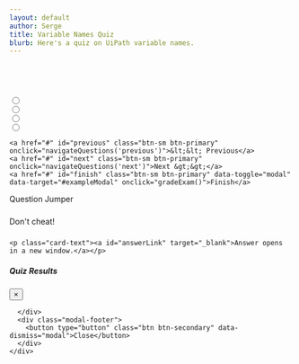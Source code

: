 ```yaml
---
layout: default
author: Serge
title: Variable Names Quiz
blurb: Here's a quiz on UiPath variable names.
---
```

<div class="container">

<script>
class Exam {
    constructor(examQuestions) {
	//console.log("The size is: " + examQuestions.length);
	examQuestions = JSON.parse(examQuestions);
	console.log("The size is: " + examQuestions.length);
	examQuestions = examQuestions.slice(10,15);
	
	console.log("In constructor with these: " + examQuestions);
      this.questions = new Array();
		let i = 0;
		//console.log("Start of for loop" + questions.length);
		//alert("About to enter for loop");
	  	for (i = 0; i < examQuestions.length; i++) {
			let id = examQuestions[i].id;
			//alert(id);
			let query = examQuestions[i].query;
			let answer = examQuestions[i].answer;
			let options = new Array();
			let objectives = new Array();
			//console.log("Start of j loop" + examQuestions[i].options.length);
			let j = 0;
			for (j = 0; j < examQuestions[i].options.length; j++) {
				let text = examQuestions[i].options[j].text;
				let correct = examQuestions[i].options[j].correct;
				let selected = examQuestions[i].options[j].selected;
				options.push(new Option(text, correct, selected));
				//console.log(text);
				//console.log("Value of j" + j);
			}
			let k = 0;
			for (k = 0; k < examQuestions[i].objectives.length; k++) {
				objectives.push(examQuestions[i].objectives[k]);
				//console.log(k);
			}
			let question = new Question(id, query, answer, options, objectives);
			this.questions.push(question);
			//console.log('Question done');
		}
		//console.log("Done for loop");
  }
}

class Question {
  
  constructor(id, query, answer, options, objectives) {
    this.id=id;
    this.query = query;
    this.answer = answer;
    this.options = options;
    this.objectives = objectives;
  }
  
}
class Option {
  constructor(text, correct, selected) {
    this.text = text;
    this.correct = correct;
    this.selected = selected;
  }
  
   isAnsweredCorrectly() {
    return (this.correct && this.selected);
  }
}

var questions = localStorage.getItem("questions");
  
console.log("Questions after pull " + questions);

var exam = new Exam(questions);
console.log(exam);

var questionNumber = 0;

window.addEventListener('load', function () {
  displayQuestion(0);
  document.getElementById("question-jumper").innerHTML;
  let buttons = "";
  	for (i = 0; i < exam.questions.length; i++) {
		var aTag = document.createElement('a');
		aTag.setAttribute('onClick','displayQuestion(\''+ i + '\')');
		aTag.setAttribute('class','btn btn-info mr-2');
		aTag.setAttribute('id', 'jumpTo'+i);
		aTag.innerHTML = "" + (i+1);
		document.getElementById("question-jumper").append(aTag);
	}
})

navigateQuestions = function(number){
console.log('navigateQuestions' + number);
	if(number=='next') {
		number = questionNumber + 1;
	}
	if(number=='previous') {
		number = questionNumber - 1;
	}
	displayQuestion(number);
}

displayQuestion = function(number){

	console.log("Number to display is " + number);

	exam.questions[questionNumber].options[0].checked = document.getElementById("option0").checked;
	exam.questions[questionNumber].options[1].checked = document.getElementById("option1").checked;
	exam.questions[questionNumber].options[2].checked = document.getElementById("option2").checked;
	exam.questions[questionNumber].options[3].checked = document.getElementById("option3").checked;

    questionNumber = number;

	questionNumber = parseInt(number, 10);

	let questionNumberDisplay = parseInt(number, 10) + 1;
	document.getElementById("questionNumber").innerHTML = "Question " + questionNumberDisplay;
	document.getElementById("query").innerHTML = exam.questions[questionNumber].query;
	document.getElementById("labelOption0").innerHTML = exam.questions[questionNumber].options[0].text;
	document.getElementById("labelOption1").innerHTML = exam.questions[questionNumber].options[1].text;
	document.getElementById("labelOption2").innerHTML = exam.questions[questionNumber].options[2].text;
	document.getElementById("labelOption3").innerHTML = exam.questions[questionNumber].options[3].text;

	document.getElementById("answerLink").innerHTML = exam.questions[questionNumber].query;
	document.getElementById("answerLink").setAttribute("href", exam.questions[questionNumber].answer);
	

	
	document.getElementById("option0").checked = exam.questions[questionNumber].options[0].checked;
	document.getElementById("option1").checked = exam.questions[questionNumber].options[1].checked;
	document.getElementById("option2").checked = exam.questions[questionNumber].options[2].checked;
	document.getElementById("option3").checked = exam.questions[questionNumber].options[3].checked;	
	
	var radios = document.querySelectorAll('input[type="radio"]:checked');
	var value = radios.length>0? radios[0].value: null;
	
	
	document.getElementById("previous").setAttribute("class", "enabled btn btn-primary");
	document.getElementById("next").setAttribute("class", "enabled btn btn-primary");
	if (questionNumber==0) {
		document.getElementById("previous").setAttribute("class", "disabled btn btn-primary");
	}
	if (questionNumber == (exam.questions.length-1)) {
		document.getElementById("next").setAttribute("class", "disabled btn btn-primary");
	}
	
}

gradeExam = function(){

	//Make sure changes on the question they asked for the grade to be there.
	exam.questions[questionNumber].options[0].checked = document.getElementById("option0").checked;
	exam.questions[questionNumber].options[1].checked = document.getElementById("option1").checked;
	exam.questions[questionNumber].options[2].checked = document.getElementById("option2").checked;
	exam.questions[questionNumber].options[3].checked = document.getElementById("option3").checked;

	let correctCount = 0; 
	for (i = 0; i < exam.questions.length; i++) {
		let correct = true;
		for (j = 0; j < exam.questions[i].options.length; j++) {
			correct = (exam.questions[i].options[j].checked == exam.questions[i].options[j].correct);
			if (correct == false) {
				
				document.getElementById('jumpTo'+i).setAttribute('class', 'btn btn-danger  mr-2');
				break;
			} else {
				document.getElementById('jumpTo'+i).setAttribute('class', 'btn btn-success  mr-2');
			}
		}
		if (correct) {correctCount++}
	}
	//alert(correctCount);
	document.getElementById('score').innerHTML = 'You got '  + correctCount + ' out of ' + questions.length + ' correct.';
	
}


</script>

<br/><br/>


<div class="container">

<div class="card">
  <div class="card-header" id="questionNumber">
    
  </div>
  <div class="card-body">
    <h3 class="card-title" id="query"></h3>
	
	
	
<div class="form-check">
  <input class="form-check-input" type="radio" name="optionRadios" id="option0" value="option0">
  <label class="form-check-label" for="option0" id="labelOption0">
    
  </label>
</div>
<div class="form-check">
  <input class="form-check-input" type="radio" name="optionRadios" id="option1" value="option1">
  <label class="form-check-label" for="option1" id="labelOption1">
    
  </label>
</div>
<div class="form-check">
  <input class="form-check-input" type="radio" name="optionRadios" id="option2" value="option2">
  <label class="form-check-label" for="option2" id="labelOption2">
    
  </label>
</div>
<div class="form-check">
  <input class="form-check-input" type="radio" name="optionRadios" id="option3" value="option3">
  <label class="form-check-label" for="option3" id="labelOption3">
    
  </label>
</div>
<div>
<p class="card-text">

    <a href="#" id="previous" class="btn-sm btn-primary" onclick="navigateQuestions('previous')">&lt;&lt; Previous</a>
    <a href="#" id="next" class="btn-sm btn-primary" onclick="navigateQuestions('next')">Next &gt;&gt;</a> 
    <a href="#" id="finish" class="btn-sm btn-primary" data-toggle="modal" data-target="#exampleModal" onclick="gradeExam()">Finish</a>
		
</p>
<div>
</div>	
	
	
  </div>
</div>

<div class="card mt-2">
  <div class="card-header" id="questionJumperTitle">
    Question Jumper
  </div>
  <div class="card-body">
    <h3 class="card-title" id="query"></h3>
    <p class="card-text"><small class="text-muted"><span id="question-jumper"/></small></p>  
 </div>
</div>

<div class="card mt-2">
  <div class="card-header" id="answerCard">
     <a onclick="document.getElementById('answerCardBody').classList.toggle('collapse');" >Don't cheat!</a>
  </div>
  <div class="card-body collapse" id="answerCardBody">
    <h3 class="card-title" id="answer"></h3>
	  
	<p class="card-text"><a id="answerLink" target="_blank">Answer opens in a new window.</a></p>
    
 </div>
</div>
	
	
</div>

<!-- Modal -->
<div class="modal fade" id="exampleModal" tabindex="-1" aria-labelledby="exampleModalLabel" aria-hidden="true">
  <div class="modal-dialog">
    <div class="modal-content">
      <div class="modal-header">
        <h5 class="modal-title" id="exampleModalLabel">Quiz Results</h5>
        <button type="button" class="close" data-dismiss="modal" aria-label="Close">
          <span aria-hidden="true">&times;</span>
        </button>
      </div>
      <div id="score" class="modal-body">

      </div>
      <div class="modal-footer">
        <button type="button" class="btn btn-secondary" data-dismiss="modal">Close</button>
      </div>
    </div>
  </div>
</div>

</div>
